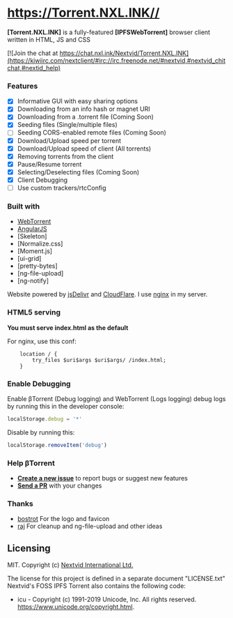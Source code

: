 https://Torrent.NXL.INK//
========
**[Torrent.NXL.INK]** is a fully-featured **[IPFSWebTorrent]** browser client written in HTML, JS and CSS

[![Join the chat at https://chat.nxl.ink/Nextvid/Torrent.NXL.INK](https://kiwiirc.com/nextclient/#irc://irc.freenode.net/#nextvid,#nextvid_chitchat,#nextid_help)

### Features
- [x] Informative GUI with easy sharing options
- [x] Downloading from an info hash or magnet URI
- [x] Downloading from a .torrent file (Coming Soon)
- [x] Seeding files (Single/multiple files)
- [ ] Seeding CORS-enabled remote files (Coming Soon) 
- [x] Download/Upload speed per torrent
- [x] Download/Upload speed of client (All torrents)
- [x] Removing torrents from the client
- [x] Pause/Resume torrent
- [x] Selecting/Deselecting files (Coming Soon)
- [x] Client Debugging
- [ ] Use custom trackers/rtcConfig

### Built with
- [WebTorrent]
- [AngularJS]
- [Skeleton]
- [Normalize.css]
- [Moment.js]
- [ui-grid]
- [pretty-bytes]
- [ng-file-upload]
- [ng-notify]

Website powered by [jsDelivr] and [CloudFlare]. I use [nginx] in my server.

### HTML5 serving
**You must serve index.html as the default**

For nginx, use this conf:
```
    location / {
        try_files $uri$args $uri$args/ /index.html;
    }
```

### Enable Debugging
Enable βTorrent (Debug logging) and WebTorrent (Logs logging) debug logs by running this in the developer console:
```js
localStorage.debug = '*'
```
Disable by running this:
```js
localStorage.removeItem('debug')
```

### Help βTorrent
- **[Create a new issue](https://github.com/cheech790/Torrent.NXL.INK/issues/new)** to report bugs or suggest new features
- **[Send a PR](https://github.com/cheech790/Torrent.NXL.INK/pull/new/master)** with your changes

### Thanks
- [bostrot](mail::to:bruce@nextvid.io) For the logo and favicon
- [raj](mail::to:raj@nextvid.io) For cleanup and ng-file-upload and other ideas

## Licensing

MIT. Copyright (c) [Nextvid International Ltd.](https://nextvid.io)

The license for this project is defined in a separate document "LICENSE.txt"
Nextvid's FOSS IPFS Torrent also contains the following code:

- icu   - Copyright (c) 1991-2019 Unicode, Inc. All rights reserved. https://www.unicode.org/copyright.html.

[Product]: https://Torrent.NXL.INK//
[WebTorrent]: https://webtorrent.io
[AngularJS]: https://angularjs.org/
[jsDelivr]: https://www.jsdelivr.com/
[CloudFlare]: https://www.cloudflare.com/
[nginx]: http://nginx.org/
